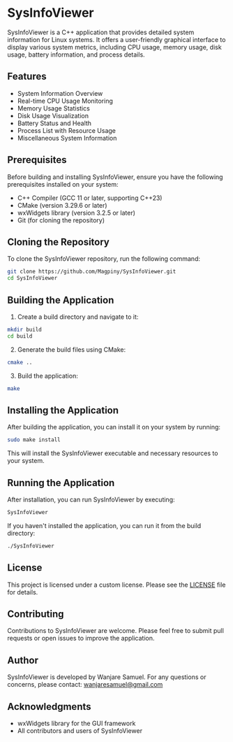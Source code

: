 # SysInfoViewer

SysInfoViewer is a C++ application that provides detailed system information for Linux systems. It offers a user-friendly graphical interface to display various system metrics, including CPU usage, memory usage, disk usage, battery information, and process details.

## Features

- System Information Overview
- Real-time CPU Usage Monitoring
- Memory Usage Statistics
- Disk Usage Visualization
- Battery Status and Health
- Process List with Resource Usage
- Miscellaneous System Information

## Prerequisites

Before building and installing SysInfoViewer, ensure you have the following prerequisites installed on your system:

- C++ Compiler (GCC 11 or later, supporting C++23)
- CMake (version 3.29.6 or later)
- wxWidgets library (version 3.2.5 or later)
- Git (for cloning the repository)

## Cloning the Repository

To clone the SysInfoViewer repository, run the following command:

```bash
git clone https://github.com/Magpiny/SysInfoViewer.git
cd SysInfoViewer
```

## Building the Application

1. Create a build directory and navigate to it:

```bash
mkdir build
cd build
```

2. Generate the build files using CMake:

```bash
cmake ..
```

3. Build the application:

```bash
make
```

## Installing the Application

After building the application, you can install it on your system by running:

```bash
sudo make install
```

This will install the SysInfoViewer executable and necessary resources to your system.

## Running the Application

After installation, you can run SysInfoViewer by executing:

```bash
SysInfoViewer
```

If you haven't installed the application, you can run it from the build directory:

```bash
./SysInfoViewer
```

## License

This project is licensed under a custom license. Please see the [LICENSE](LICENSE) file for details.

## Contributing

Contributions to SysInfoViewer are welcome. Please feel free to submit pull requests or open issues to improve the application.

## Author

SysInfoViewer is developed by Wanjare Samuel. For any questions or concerns, please contact: wanjaresamuel@gmail.com

## Acknowledgments

- wxWidgets library for the GUI framework
- All contributors and users of SysInfoViewer
